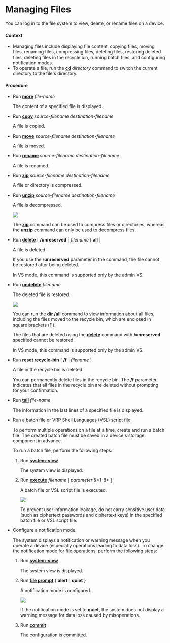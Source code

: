 Managing Files
==============

You can log in to the file system to view, delete, or rename files on a device.

#### Context

* Managing files include displaying file content, copying files, moving files, renaming files, compressing files, deleting files, restoring deleted files, deleting files in the recycle bin, running batch files, and configuring notification modes.
* To operate a file, run the [**cd**](cmdqueryname=cd) *directory* command to switch the current directory to the file's directory.

#### Procedure

* Run [**more**](cmdqueryname=more) *file-name*
  
  
  
  The content of a specified file is displayed.
* Run [**copy**](cmdqueryname=copy) *source-filename* *destination-filename*
  
  
  
  A file is copied.
* Run [**move**](cmdqueryname=move) *source-filename* *destination-filename*
  
  
  
  A file is moved.
* Run [**rename**](cmdqueryname=rename) *source-filename* *destination-filename*
  
  
  
  A file is renamed.
* Run [**zip**](cmdqueryname=zip) *source-filename* *destination-filename*
  
  
  
  A file or directory is compressed.
* Run [**unzip**](cmdqueryname=unzip) *source-filename* *destination-filename*
  
  
  
  A file is decompressed.
  
  
  
  ![](../../../../public_sys-resources/note_3.0-en-us.png) 
  
  The [**zip**](cmdqueryname=zip) command can be used to compress files or directories, whereas the [**unzip**](cmdqueryname=unzip) command can only be used to decompress files.
* Run [**delete**](cmdqueryname=delete) [ **/unreserved** ] *filename* [ **all** ]
  
  
  
  A file is deleted.
  
  
  
  If you use the /**unreserved** parameter in the command, the file cannot be restored after being deleted.
  
  In VS mode, this command is supported only by the admin VS.
* Run [**undelete**](cmdqueryname=undelete) *filename*
  
  
  
  The deleted file is restored.
  
  
  
  ![](../../../../public_sys-resources/note_3.0-en-us.png) 
  
  You can run the **[**dir /all**](cmdqueryname=dir+%2Fall)** command to view information about all files, including the files moved to the recycle bin, which are enclosed in square brackets ([]).
  
  The files that are deleted using the [**delete**](cmdqueryname=delete) command with **/unreserved** specified cannot be restored.
  
  In VS mode, this command is supported only by the admin VS.
* Run [**reset recycle-bin**](cmdqueryname=reset+recycle-bin) [ **/f** | *filename* ]
  
  
  
  A file in the recycle bin is deleted.
  
  
  
  You can permanently delete files in the recycle bin. The **/f** parameter indicates that all files in the recycle bin are deleted without prompting for your confirmation.
* Run [**tail**](cmdqueryname=tail) *file-name*
  
  
  
  The information in the last lines of a specified file is displayed.
* Run a batch file or VRP Shell Languages (VSL) script file.
  
  
  
  To perform multiple operations on a file at a time, create and run a batch file. The created batch file must be saved in a device's storage component in advance.
  
  To run a batch file, perform the following steps:
  
  
  
  1. Run [**system-view**](cmdqueryname=system-view)
     
     
     
     The system view is displayed.
  2. Run [**execute**](cmdqueryname=execute) *filename* [ *parameter* &<1-8> ]
     
     
     
     A batch file or VSL script file is executed.
     
     
     
     ![](../../../../public_sys-resources/notice_3.0-en-us.png) 
     
     To prevent user information leakage, do not carry sensitive user data (such as ciphertext passwords and ciphertext keys) in the specified batch file or VSL script file.
* Configure a notification mode.
  
  
  
  The system displays a notification or warning message when you operate a device (especially operations leading to data loss). To change the notification mode for file operations, perform the following steps:
  
  
  
  1. Run [**system-view**](cmdqueryname=system-view)
     
     
     
     The system view is displayed.
  2. Run [**file prompt**](cmdqueryname=file+prompt) { **alert** | **quiet** }
     
     
     
     A notification mode is configured.
     
     
     
     ![](../../../../public_sys-resources/notice_3.0-en-us.png) 
     
     If the notification mode is set to **quiet**, the system does not display a warning message for data loss caused by misoperations.
  3. Run [**commit**](cmdqueryname=commit)
     
     
     
     The configuration is committed.